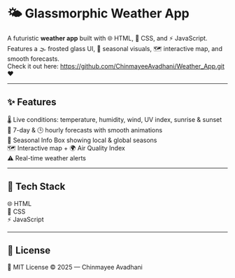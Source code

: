 # 🌤️ Glassmorphic Weather App

A futuristic **weather app** built with 🌐 HTML, 🎨 CSS, and ⚡ JavaScript.  
Features a 🌫️ frosted glass UI, 🍂 seasonal visuals, 🗺️ interactive map, and smooth forecasts.  
Check it out here: https://github.com/ChinmayeeAvadhani/Weather_App.git 
❤

---

## ✨ Features  
🌡 Live conditions: temperature, humidity, wind, UV index, sunrise & sunset  
📅 7-day & 🕒 hourly forecasts with smooth animations  
🍂 Seasonal Info Box showing local & global seasons  
🗺️ Interactive map + 🌍 Air Quality Index  
⚠️ Real-time weather alerts  

---

## 🚀 Tech Stack  
🌐 HTML  
🎨 CSS  
⚡ JavaScript  

---

## 📜 License  
📝 MIT License © 2025 — Chinmayee Avadhani
